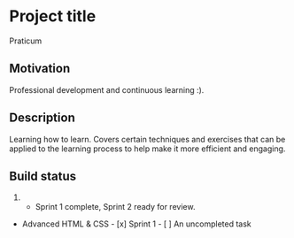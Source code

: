 # Project title
Praticum

## Motivation
Professional development and continuous learning :). 

## Description
Learning how to learn. Covers certain techniques and exercises that can be applied to the learning process to help make it more efficient and engaging.

## Build status
1.  - Sprint 1 complete, Sprint 2 ready for review.  

- Advanced HTML & CSS
        - [x] Sprint 1
        - [ ] An uncompleted task
